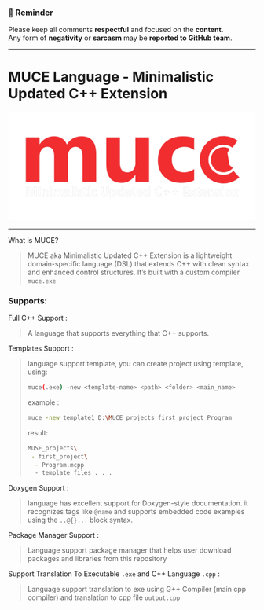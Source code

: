 ### 🚨 Reminder  
Please keep all comments **respectful** and focused on the **content**.  
Any form of **negativity** or **sarcasm** may be **reported to GitHub team**.  

---

# MUCE Language - Minimalistic Updated C++ Extension
<img src="logo1.png" width="950" />

---



What is MUCE?
> MUCE aka Minimalistic Updated C++ Extension is a lightweight domain-specific language (DSL) that extends C++ with clean syntax and enhanced control structures.
> It’s built with a custom compiler `muce.exe`

### Supports:

Full C++ Support :
> A language that supports everything that C++ supports.

Templates Support :
> language support template, you can create project using template, using:
> ```bash
> muce(.exe) -new <template-name> <path> <folder> <main_name>
> ```
> example : 
> ```bash
> muce -new template1 D:\MUCE_projects first_project Program
> ```
> result:
> ```bash
> MUSE_projects\
>  - first_project\
>   - Program.mcpp
>   - template files . . . 
> ```

Doxygen Support :
> language has excellent support for Doxygen-style documentation.
> it recognizes tags like `@name` and supports embedded code examples using the `..@{}...` block syntax.

Package Manager Support : 
> Language support package manager that helps user download packages and libraries from this repository

Support Translation To Executable `.exe` and C++ Language `.cpp` :
> Language support translation to exe using G++ Compiler (main cpp compiler) and translation to cpp file  `output.cpp`
